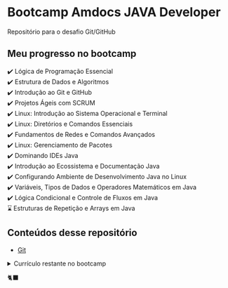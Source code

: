 # Bootcamp Amdocs JAVA Developer
Repositório para o desafio Git/GitHub

## Meu progresso no bootcamp
:heavy_check_mark: Lógica de Programação Essencial  
:heavy_check_mark: Estrutura de Dados e Algoritmos  
:heavy_check_mark: Introdução ao Git e GitHub  
:heavy_check_mark: Projetos Ágeis com SCRUM  
:heavy_check_mark: Linux: Introdução ao Sistema Operacional e Terminal  
:heavy_check_mark: Linux: Diretórios e Comandos Essenciais  
:heavy_check_mark: Fundamentos de Redes e Comandos Avançados  
:heavy_check_mark: Linux: Gerenciamento de Pacotes  
:heavy_check_mark: Dominando IDEs Java  
:heavy_check_mark: Introdução ao Ecossistema e Documentação Java  
:heavy_check_mark: Configurando Ambiente de Desenvolvimento Java no Linux  
:heavy_check_mark: Variáveis, Tipos de Dados e Operadores Matemáticos em Java  
:heavy_check_mark: Lógica Condicional e Controle de Fluxos em Java  
:hourglass: Estruturas de Repetição e Arrays em Java  

## Conteúdos desse repositório
- [Git](git.md)

<details>
<summary>Currículo restante no bootcamp</summary>
<li>Reforçando o Conceito de Laços em Java</li>
<li>Introdução à orientação a objetos com Java</li>
<li>Implementando Collections e Streams com Java</li>
<li>Entrada e Saída de Arquivos (I/O) em Java</li>
<li>SQL Server - Criando suas primeiras consultas</li>
<li>Modelando um banco de dados na prática com SQL Server</li>
<li>SQL Server: Boas práticas em bancos relacionais</li>
<li>Introdução a APIs e métodos HTTP</li>
<li>Introdução ao framework Spring Boot</li>
<li>Simplificando Projetos Java com o Spring Boot</li>
<li>Introdução aos Conceitos de API e Clean Architecture</li>
<li>Desenvolvendo um sistema de gerenciamento de pessoas em API REST com Spring Boot</li>
</ul>
</details>

🐈‍⬛
